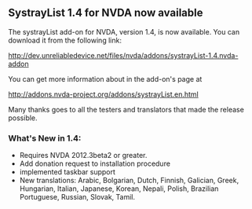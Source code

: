 ## SystrayList 1.4 for NVDA now available

The systrayList add-on for NVDA, version 1.4, is now available. You can download it from the following link:

http://dev.unreliabledevice.net/files/nvda/addons/systrayList-1.4.nvda-addon

You can get more information about in the add-on's page at

http://addons.nvda-project.org/addons/systrayList.en.html

Many thanks goes to all the testers and translators that made the release possible.

### What's New in 1.4:

* Requires NVDA 2012.3beta2 or greater.
* Add donation request to installation procedure
* implemented taskbar support
* New translations: Arabic, Bolgarian, Dutch, Finnish, Galician, Greek, Hungarian, Italian, Japanese, Korean, Nepali, Polish, Brazilian Portuguese, Russian, Slovak, Tamil.


